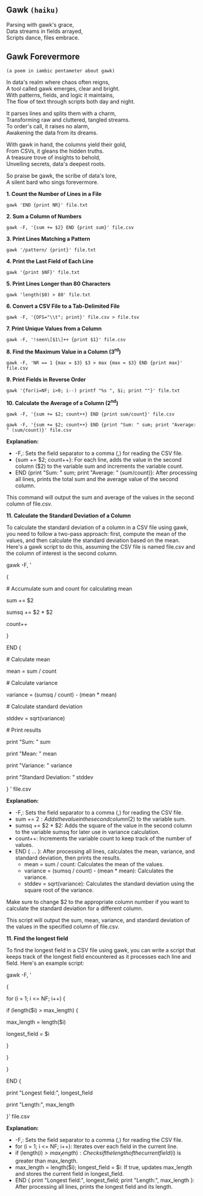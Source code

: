 ## Gawk `(haiku)`

Parsing with gawk's grace,  
Data streams in fields arrayed,  
Scripts dance, files embrace.

## Gawk Forevermore 
`(a poem in iambic pentameter about gawk)`

In data's realm where chaos often reigns,  
A tool called gawk emerges, clear and bright.  
With patterns, fields, and logic it maintains,  
The flow of text through scripts both day and night.

It parses lines and splits them with a charm,  
Transforming raw and cluttered, tangled streams.  
To order's call, it raises no alarm,  
Awakening the data from its dreams.

With gawk in hand, the columns yield their gold,  
From CSVs, it gleans the hidden truths.  
A treasure trove of insights to behold,  
Unveiling secrets, data's deepest roots.

So praise be gawk, the scribe of data's lore,  
A silent bard who sings forevermore.

**1\. Count the Number of Lines in a File**

`gawk 'END {print NR}' file.txt`

**2\. Sum a Column of Numbers**

`gawk -F, '{sum += $2} END {print sum}' file.csv`

**3\. Print Lines Matching a Pattern**

`gawk '/pattern/ {print}' file.txt`

**4\. Print the Last Field of Each Line**

`gawk '{print $NF}' file.txt`

**5\. Print Lines Longer than 80 Characters**

`gawk 'length($0) > 80' file.txt`

**6\. Convert a CSV File to a Tab-Delimited File**

`gawk -F, '{OFS="\\t"; print}' file.csv > file.tsv`

**7\. Print Unique Values from a Column**

`gawk -F, '!seen\[$1\]++ {print $1}' file.csv`

**8\. Find the Maximum Value in a Column (3<sup>rd</sup>)**

`gawk -F, 'NR == 1 {max = $3} $3 > max {max = $3} END {print max}' file.csv`

**9\. Print Fields in Reverse Order**

`gawk '{for(i=NF; i>0; i--) printf "%s ", $i; print ""}' file.txt`

**10\. Calculate the Average of a Column (2<sup>nd</sup>)**

`gawk -F, '{sum += $2; count++} END {print sum/count}' file.csv`

`gawk -F, '{sum += $2; count++} END {print "Sum: " sum; print "Average: " (sum/count)}' file.csv`

**Explanation:**

- \-F,: Sets the field separator to a comma (,) for reading the CSV file.
- {sum += $2; count++}: For each line, adds the value in the second column ($2) to the variable sum and increments the variable count.
- END {print "Sum: " sum; print "Average: " (sum/count)}: After processing all lines, prints the total sum and the average value of the second column.

This command will output the sum and average of the values in the second column of file.csv.

**11\. Calculate the Standard Deviation of a Column**

To calculate the standard deviation of a column in a CSV file using gawk, you need to follow a two-pass approach: first, compute the mean of the values, and then calculate the standard deviation based on the mean. Here's a gawk script to do this, assuming the CSV file is named file.csv and the column of interest is the second column.

gawk -F, '

{

\# Accumulate sum and count for calculating mean

sum += $2

sumsq += $2 \* $2

count++

}

END {

\# Calculate mean

mean = sum / count

\# Calculate variance

variance = (sumsq / count) - (mean \* mean)

\# Calculate standard deviation

stddev = sqrt(variance)

\# Print results

print "Sum: " sum

print "Mean: " mean

print "Variance: " variance

print "Standard Deviation: " stddev

}
' file.csv

**Explanation:**

- \-F,: Sets the field separator to a comma (,) for reading the CSV file.
- sum += $2: Adds the value in the second column ($2) to the variable sum.
- sumsq += $2 \* $2: Adds the square of the value in the second column to the variable sumsq for later use in variance calculation.
- count++: Increments the variable count to keep track of the number of values.
- END { ... }: After processing all lines, calculates the mean, variance, and standard deviation, then prints the results.
  - mean = sum / count: Calculates the mean of the values.
  - variance = (sumsq / count) - (mean \* mean): Calculates the variance.
  - stddev = sqrt(variance): Calculates the standard deviation using the square root of the variance.

Make sure to change $2 to the appropriate column number if you want to calculate the standard deviation for a different column.

This script will output the sum, mean, variance, and standard deviation of the values in the specified column of file.csv.

**11\. Find the longest field**

To find the longest field in a CSV file using gawk, you can write a script that keeps track of the longest field encountered as it processes each line and field. Here's an example script:

gawk -F, '

{

for (i = 1; i <= NF; i++) {

if (length($i) > max_length) {

max_length = length($i)

longest_field = $i

}

}

}

END {

print "Longest field:", longest_field

print "Length:", max_length

}' file.csv

**Explanation:**

- \-F,: Sets the field separator to a comma (,) for reading the CSV file.
- for (i = 1; i <= NF; i++): Iterates over each field in the current line.
- if (length($i) > max_length): Checks if the length of the current field ($i) is greater than max_length.
- max_length = length($i); longest_field = $i: If true, updates max_length and stores the current field in longest_field.
- END { print "Longest field:", longest_field; print "Length:", max_length }: After processing all lines, prints the longest field and its length.